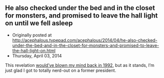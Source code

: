 ## He also checked under the bed and in the closet for monsters, and promised to leave the hall light on until we fell asleep

 * Originally posted at http://acephalous.typepad.com/acephalous/2014/04/he-also-checked-under-the-bed-and-in-the-closet-for-monsters-and-promised-to-leave-the-hall-light-on.html
 * Thursday, April 03, 2014



This revelation [would’ve blown my mind back in 1992](http://www.rawstory.com/rs/2014/04/03/bill-clinton-assures-jimmy-kimmel-he-checked-area-51-for-aliens-when-he-became-president/), but as it stands, I’m just glad I got to totally nerd-out on a former president.

		
